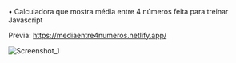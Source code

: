 • Calculadora que mostra média entre 4 números feita para treinar Javascript

Previa: https://mediaentre4numeros.netlify.app/

![Screenshot_1](https://user-images.githubusercontent.com/74440517/151720934-ffc83fb6-008a-4df6-b77f-f448a61bf42b.png)
